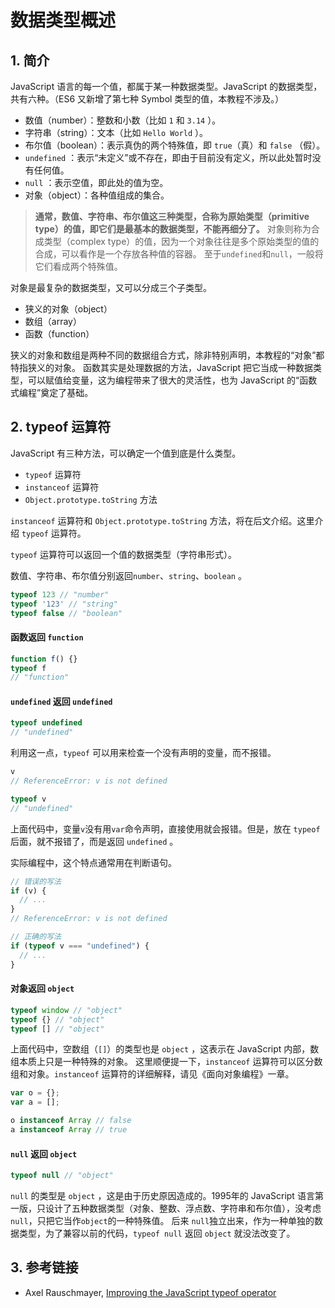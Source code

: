 # 数据类型概述



## 1. 简介   

JavaScript 语言的每一个值，都属于某一种数据类型。JavaScript 的数据类型，共有六种。（ES6 又新增了第七种 Symbol 类型的值，本教程不涉及。）

- 数值（number）：整数和小数（比如 `1` 和 `3.14` ）。
- 字符串（string）：文本（比如 `Hello World` ）。
- 布尔值（boolean）：表示真伪的两个特殊值，即 `true`（真）和 `false` （假）。
-  `undefined` ：表示“未定义”或不存在，即由于目前没有定义，所以此处暂时没有任何值。
-  `null` ：表示空值，即此处的值为空。
- 对象（object）：各种值组成的集合。

> **通常，数值、字符串、布尔值这三种类型，合称为原始类型（primitive type）的值，即它们是最基本的数据类型，不能再细分了。**
> 对象则称为合成类型（complex  type）的值，因为一个对象往往是多个原始类型的值的合成，可以看作是一个存放各种值的容器。
> 至于`undefined`和`null`，一般将它们看成两个特殊值。

对象是最复杂的数据类型，又可以分成三个子类型。

- 狭义的对象（object）
- 数组（array）
- 函数（function）

狭义的对象和数组是两种不同的数据组合方式，除非特别声明，本教程的“对象”都特指狭义的对象。
函数其实是处理数据的方法，JavaScript 把它当成一种数据类型，可以赋值给变量，这为编程带来了很大的灵活性，也为 JavaScript 的“函数式编程”奠定了基础。



## 2. typeof 运算符   

JavaScript 有三种方法，可以确定一个值到底是什么类型。

- `typeof` 运算符
- `instanceof` 运算符
- `Object.prototype.toString` 方法

`instanceof` 运算符和 `Object.prototype.toString` 方法，将在后文介绍。这里介绍 `typeof` 运算符。

`typeof` 运算符可以返回一个值的数据类型（字符串形式）。

数值、字符串、布尔值分别返回`number`、`string`、`boolean` 。

```javascript
typeof 123 // "number"
typeof '123' // "string"
typeof false // "boolean"
```

#### 函数返回 `function`

```javascript
function f() {}
typeof f
// "function"
```

#### `undefined` 返回 `undefined` 

```javascript
typeof undefined
// "undefined"
```

利用这一点，`typeof` 可以用来检查一个没有声明的变量，而不报错。

```javascript
v
// ReferenceError: v is not defined

typeof v
// "undefined"
```

上面代码中，变量`v`没有用`var`命令声明，直接使用就会报错。但是，放在 `typeof` 后面，就不报错了，而是返回 `undefined` 。

实际编程中，这个特点通常用在判断语句。

```javascript
// 错误的写法
if (v) {
  // ...
}
// ReferenceError: v is not defined

// 正确的写法
if (typeof v === "undefined") {
  // ...
}
```

#### 对象返回 `object`

```javascript
typeof window // "object"
typeof {} // "object"
typeof [] // "object"
```

上面代码中，空数组（`[]`）的类型也是 `object` ，这表示在 JavaScript 内部，数组本质上只是一种特殊的对象。
这里顺便提一下，`instanceof` 运算符可以区分数组和对象。`instanceof` 运算符的详细解释，请见《面向对象编程》一章。

```javascript
var o = {};
var a = [];

o instanceof Array // false
a instanceof Array // true
```

#### `null` 返回 `object` 

```javascript
typeof null // "object"
```

 `null` 的类型是 `object` ，这是由于历史原因造成的。1995年的 JavaScript 语言第一版，只设计了五种数据类型（对象、整数、浮点数、字符串和布尔值），没考虑`null`，只把它当作`object`的一种特殊值。
后来 `null`独立出来，作为一种单独的数据类型，为了兼容以前的代码，`typeof null` 返回 `object` 就没法改变了。



## 3. 参考链接   

- Axel Rauschmayer, [Improving the JavaScript typeof operator](http://www.2ality.com/2011/11/improving-typeof.html)